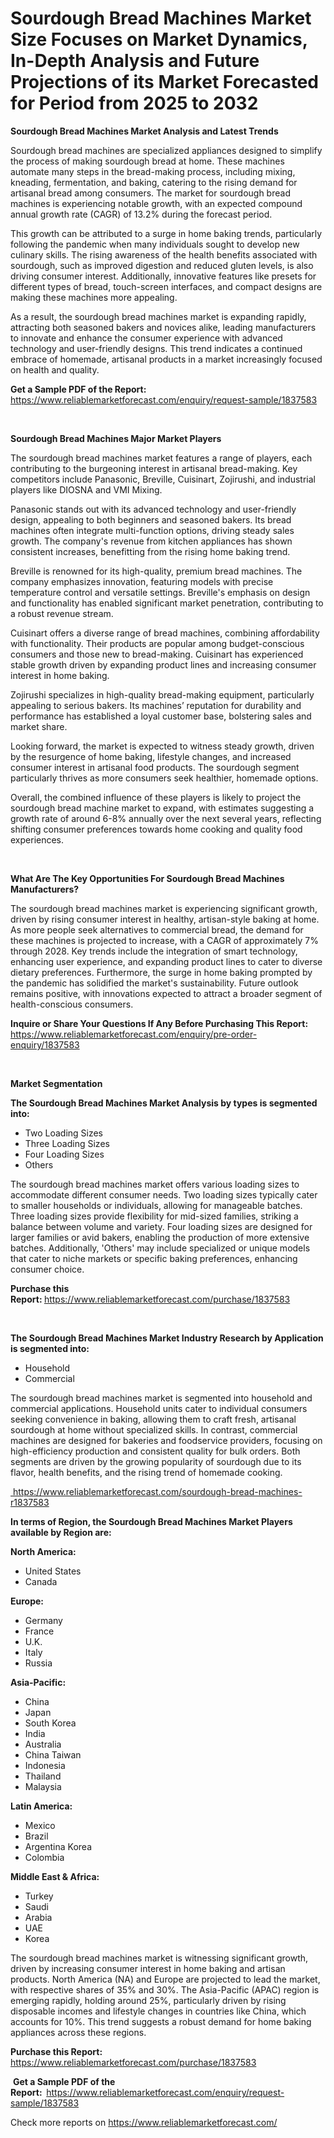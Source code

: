 <p><h1>Sourdough Bread Machines Market Size Focuses on Market Dynamics, In-Depth Analysis and Future Projections of its Market Forecasted for Period from 2025 to 2032</h1></p><p><strong>Sourdough Bread Machines Market Analysis and Latest Trends</strong></p>
<p><p>Sourdough bread machines are specialized appliances designed to simplify the process of making sourdough bread at home. These machines automate many steps in the bread-making process, including mixing, kneading, fermentation, and baking, catering to the rising demand for artisanal bread among consumers. The market for sourdough bread machines is experiencing notable growth, with an expected compound annual growth rate (CAGR) of 13.2% during the forecast period. </p><p>This growth can be attributed to a surge in home baking trends, particularly following the pandemic when many individuals sought to develop new culinary skills. The rising awareness of the health benefits associated with sourdough, such as improved digestion and reduced gluten levels, is also driving consumer interest. Additionally, innovative features like presets for different types of bread, touch-screen interfaces, and compact designs are making these machines more appealing. </p><p>As a result, the sourdough bread machines market is expanding rapidly, attracting both seasoned bakers and novices alike, leading manufacturers to innovate and enhance the consumer experience with advanced technology and user-friendly designs. This trend indicates a continued embrace of homemade, artisanal products in a market increasingly focused on health and quality.</p></p>
<p><strong>Get a Sample PDF of the Report:&nbsp;</strong> <a href="https://www.reliablemarketforecast.com/enquiry/request-sample/1837583?utm_campaign=2260&utm_medium=2&utm_source=Github&utm_content=ia&utm_term=22022025&utm_id=sourdough-bread-machines">https://www.reliablemarketforecast.com/enquiry/request-sample/1837583</a></p>
<p>&nbsp;</p>
<p><strong>Sourdough Bread Machines Major Market Players</strong></p>
<p><p>The sourdough bread machines market features a range of players, each contributing to the burgeoning interest in artisanal bread-making. Key competitors include Panasonic, Breville, Cuisinart, Zojirushi, and industrial players like DIOSNA and VMI Mixing.</p><p>Panasonic stands out with its advanced technology and user-friendly design, appealing to both beginners and seasoned bakers. Its bread machines often integrate multi-function options, driving steady sales growth. The company's revenue from kitchen appliances has shown consistent increases, benefitting from the rising home baking trend.</p><p>Breville is renowned for its high-quality, premium bread machines. The company emphasizes innovation, featuring models with precise temperature control and versatile settings. Breville's emphasis on design and functionality has enabled significant market penetration, contributing to a robust revenue stream.</p><p>Cuisinart offers a diverse range of bread machines, combining affordability with functionality. Their products are popular among budget-conscious consumers and those new to bread-making. Cuisinart has experienced stable growth driven by expanding product lines and increasing consumer interest in home baking.</p><p>Zojirushi specializes in high-quality bread-making equipment, particularly appealing to serious bakers. Its machines’ reputation for durability and performance has established a loyal customer base, bolstering sales and market share.</p><p>Looking forward, the market is expected to witness steady growth, driven by the resurgence of home baking, lifestyle changes, and increased consumer interest in artisanal food products. The sourdough segment particularly thrives as more consumers seek healthier, homemade options. </p><p>Overall, the combined influence of these players is likely to project the sourdough bread machine market to expand, with estimates suggesting a growth rate of around 6-8% annually over the next several years, reflecting shifting consumer preferences towards home cooking and quality food experiences.</p></p>
<p>&nbsp;</p>
<p><strong>What Are The Key Opportunities For Sourdough Bread Machines Manufacturers?</strong></p>
<p><p>The sourdough bread machines market is experiencing significant growth, driven by rising consumer interest in healthy, artisan-style baking at home. As more people seek alternatives to commercial bread, the demand for these machines is projected to increase, with a CAGR of approximately 7% through 2028. Key trends include the integration of smart technology, enhancing user experience, and expanding product lines to cater to diverse dietary preferences. Furthermore, the surge in home baking prompted by the pandemic has solidified the market's sustainability. Future outlook remains positive, with innovations expected to attract a broader segment of health-conscious consumers.</p></p>
<p><strong>Inquire or Share Your Questions If Any Before Purchasing This Report:</strong> <a href="https://www.reliablemarketforecast.com/enquiry/pre-order-enquiry/1837583?utm_campaign=2260&utm_medium=2&utm_source=Github&utm_content=ia&utm_term=22022025&utm_id=sourdough-bread-machines">https://www.reliablemarketforecast.com/enquiry/pre-order-enquiry/1837583</a></p>
<p>&nbsp;</p>
<p><strong>Market Segmentation</strong></p>
<p><strong>The Sourdough Bread Machines Market Analysis by types is segmented into:</strong></p>
<p><ul><li>Two Loading Sizes</li><li>Three Loading Sizes</li><li>Four Loading Sizes</li><li>Others</li></ul></p>
<p><p>The sourdough bread machines market offers various loading sizes to accommodate different consumer needs. Two loading sizes typically cater to smaller households or individuals, allowing for manageable batches. Three loading sizes provide flexibility for mid-sized families, striking a balance between volume and variety. Four loading sizes are designed for larger families or avid bakers, enabling the production of more extensive batches. Additionally, 'Others' may include specialized or unique models that cater to niche markets or specific baking preferences, enhancing consumer choice.</p></p>
<p><strong>Purchase this Report:&nbsp;</strong><a href="https://www.reliablemarketforecast.com/purchase/1837583?utm_campaign=2260&utm_medium=2&utm_source=Github&utm_content=ia&utm_term=22022025&utm_id=sourdough-bread-machines">https://www.reliablemarketforecast.com/purchase/1837583</a></p>
<p>&nbsp;</p>
<p><strong>The Sourdough Bread Machines Market Industry Research by Application is segmented into:</strong></p>
<p><ul><li>Household</li><li>Commercial</li></ul></p>
<p><p>The sourdough bread machines market is segmented into household and commercial applications. Household units cater to individual consumers seeking convenience in baking, allowing them to craft fresh, artisanal sourdough at home without specialized skills. In contrast, commercial machines are designed for bakeries and foodservice providers, focusing on high-efficiency production and consistent quality for bulk orders. Both segments are driven by the growing popularity of sourdough due to its flavor, health benefits, and the rising trend of homemade cooking.</p></p>
<p><a href="https://www.reliablemarketforecast.com/sourdough-bread-machines-r1837583?utm_campaign=2260&utm_medium=2&utm_source=Github&utm_content=ia&utm_term=22022025&utm_id=sourdough-bread-machines">&nbsp;https://www.reliablemarketforecast.com/sourdough-bread-machines-r1837583</a></p>
<p><strong>In terms of Region, the Sourdough Bread Machines Market Players available by Region are:</strong></p>
<p>
    <p> <strong> North America: </strong>
        <ul>
            <li>United States</li>
            <li>Canada</li>
        </ul>
        </p> 
    <p> <strong> Europe: </strong>
        <ul>
            <li>Germany</li>
            <li>France</li>
            <li>U.K.</li>
            <li>Italy</li>
            <li>Russia</li>
        </ul>
        </p> 
    <p> <strong> Asia-Pacific: </strong>
        <ul>
            <li>China</li>
            <li>Japan</li>
            <li>South Korea</li>
            <li>India</li>
            <li>Australia</li>
            <li>China Taiwan</li>
            <li>Indonesia</li>
            <li>Thailand</li>
            <li>Malaysia</li>
        </ul>
        </p> 
    <p> <strong> Latin America: </strong>
        <ul>
            <li>Mexico</li>
            <li>Brazil</li>
            <li>Argentina Korea</li>
            <li>Colombia</li>
        </ul>
        </p> 
    <p> <strong> Middle East & Africa: </strong>
        <ul>
            <li>Turkey</li>
            <li>Saudi</li>
            <li>Arabia</li>
            <li>UAE</li>
            <li>Korea</li>
        </ul>
    </p>
    </p>
<p><p>The sourdough bread machines market is witnessing significant growth, driven by increasing consumer interest in home baking and artisan products. North America (NA) and Europe are projected to lead the market, with respective shares of 35% and 30%. The Asia-Pacific (APAC) region is emerging rapidly, holding around 25%, particularly driven by rising disposable incomes and lifestyle changes in countries like China, which accounts for 10%. This trend suggests a robust demand for home baking appliances across these regions.</p></p>
<p><strong>Purchase this Report: </strong><a href="https://www.reliablemarketforecast.com/purchase/1837583?utm_campaign=2260&utm_medium=2&utm_source=Github&utm_content=ia&utm_term=22022025&utm_id=sourdough-bread-machines">https://www.reliablemarketforecast.com/purchase/1837583</a></p>
<p>&nbsp;<strong>Get a Sample PDF of the Report:&nbsp;&nbsp;</strong><a href="https://www.reliablemarketforecast.com/enquiry/request-sample/1837583?utm_campaign=2260&utm_medium=2&utm_source=Github&utm_content=ia&utm_term=22022025&utm_id=sourdough-bread-machines">https://www.reliablemarketforecast.com/enquiry/request-sample/1837583</a></p>
<p><strong></strong></p>
<p>Check more reports on <a href="https://www.reliablemarketforecast.com/?utm_campaign=2260&utm_medium=2&utm_source=Github&utm_content=ia&utm_term=22022025&utm_id=sourdough-bread-machines">https://www.reliablemarketforecast.com/</a></p>
